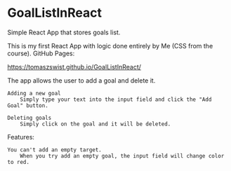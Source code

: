 # GoalListInReact
Simple React App that stores goals list.

This is my first React App with logic done entirely by Me (CSS from the course).
GitHub Pages: 
    
https://tomaszswist.github.io/GoalListInReact/


The app allows the user to add a goal and delete it.

    Adding a new goal
        Simply type your text into the input field and click the "Add Goal" button.

    Deleting goals
        Simply click on the goal and it will be deleted.


Features:

    You can't add an empty target.
        When you try add an empty goal, the input field will change color to red.
